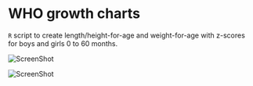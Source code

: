 WHO growth charts
=================

`R` script to create length/height-for-age and weight-for-age with z-scores for boys and girls 0 to 60 months.

![ScreenShot](https://raw.github.com/ericpgreen/WHO-growth-charts/blob/master/img/WFA-Boys.png)

![ScreenShot](https://raw.github.com/i-saumitra/Voice-controlled-MP3-Player/master/screenshot.jpg)

